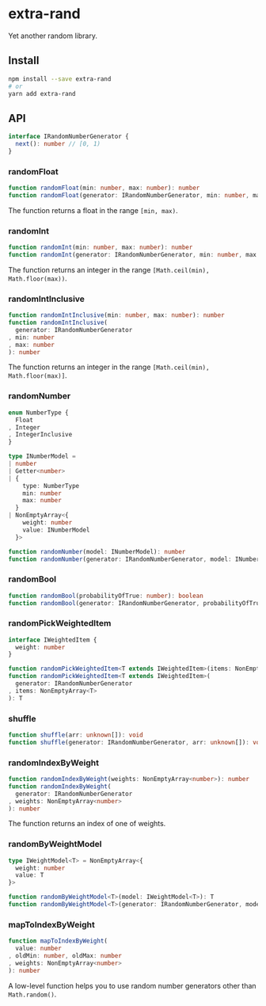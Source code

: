# extra-rand
Yet another random library.

## Install
```sh
npm install --save extra-rand
# or
yarn add extra-rand
```

## API
```ts
interface IRandomNumberGenerator {
  next(): number // [0, 1)
}
```

### randomFloat
```ts
function randomFloat(min: number, max: number): number
function randomFloat(generator: IRandomNumberGenerator, min: number, max: number): number
```

The function returns a float in the range `[min, max)`.

### randomInt
```ts
function randomInt(min: number, max: number): number
function randomInt(generator: IRandomNumberGenerator, min: number, max: number): number
```

The function returns an integer in the range `[Math.ceil(min), Math.floor(max))`.

### randomIntInclusive
```ts
function randomIntInclusive(min: number, max: number): number
function randomIntInclusive(
  generator: IRandomNumberGenerator
, min: number
, max: number
): number
```

The function returns an integer in the range `[Math.ceil(min), Math.floor(max)]`.

### randomNumber
```ts
enum NumberType {
  Float
, Integer
, IntegerInclusive
}

type INumberModel =
| number
| Getter<number>
| {
    type: NumberType
    min: number
    max: number
  }
| NonEmptyArray<{
    weight: number
    value: INumberModel
  }>

function randomNumber(model: INumberModel): number
function randomNumber(generator: IRandomNumberGenerator, model: INumberModel): number
```

### randomBool
```ts
function randomBool(probabilityOfTrue: number): boolean
function randomBool(generator: IRandomNumberGenerator, probabilityOfTrue: number): boolean
```

### randomPickWeightedItem
```ts
interface IWeightedItem {
  weight: number
}

function randomPickWeightedItem<T extends IWeightedItem>(items: NonEmptyArray<T>): T
function randomPickWeightedItem<T extends IWeightedItem>(
  generator: IRandomNumberGenerator
, items: NonEmptyArray<T>
): T
```

### shuffle
```ts
function shuffle(arr: unknown[]): void
function shuffle(generator: IRandomNumberGenerator, arr: unknown[]): void
```

### randomIndexByWeight
```ts
function randomIndexByWeight(weights: NonEmptyArray<number>): number
function randomIndexByWeight(
  generator: IRandomNumberGenerator
, weights: NonEmptyArray<number>
): number
```

The function returns an index of one of weights.

### randomByWeightModel
```ts
type IWeightModel<T> = NonEmptyArray<{
  weight: number
  value: T
}>

function randomByWeightModel<T>(model: IWeightModel<T>): T
function randomByWeightModel<T>(generator: IRandomNumberGenerator, model: IWeightModel<T>): T
```

### mapToIndexByWeight
```ts
function mapToIndexByWeight(
  value: number
, oldMin: number, oldMax: number
, weights: NonEmptyArray<number>
): number
```

A low-level function helps you to use random number generators other than `Math.random()`.

